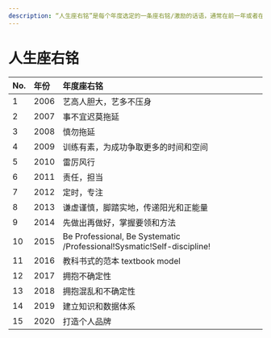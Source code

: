 ```yaml
---
description: “人生座右铭”是每个年度选定的一条座右铭/激励的话语，通常在前一年或者在当年过了一段时间后，根据具体的反思或者感悟制定的希望自己当年重点做好的事。
---
```


# 人生座右铭



| No. | 年份 | 年度座右铭 |
| :--- | :--- | :--- |
| 1 | 2006 | 艺高人胆大，艺多不压身 |
| 2 | 2007 | 事不宜迟莫拖延 |
| 3 | 2008 | 慎勿拖延 |
| 4 | 2009 | 训练有素，为成功争取更多的时间和空间 |
| 5 | 2010 | 雷厉风行 |
| 6 | 2011 | 责任，担当 |
| 7 | 2012 | 定时，专注 |
| 8 | 2013 | 谦虚谨慎，脚踏实地，传递阳光和正能量 |
| 9 | 2014 | 先做出再做好，掌握要领和方法 |
| 10 | 2015 | Be Professional, Be Systematic /Professional!Sysmatic!Self-discipline! |
| 11 | 2016 | 教科书式的范本 textbook model |
| 12 | 2017 | 拥抱不确定性 |
| 13 | 2018 | 拥抱混乱和不确定性 |
| 14 | 2019 | 建立知识和数据体系 |
| 15 | 2020 | 打造个人品牌 |

